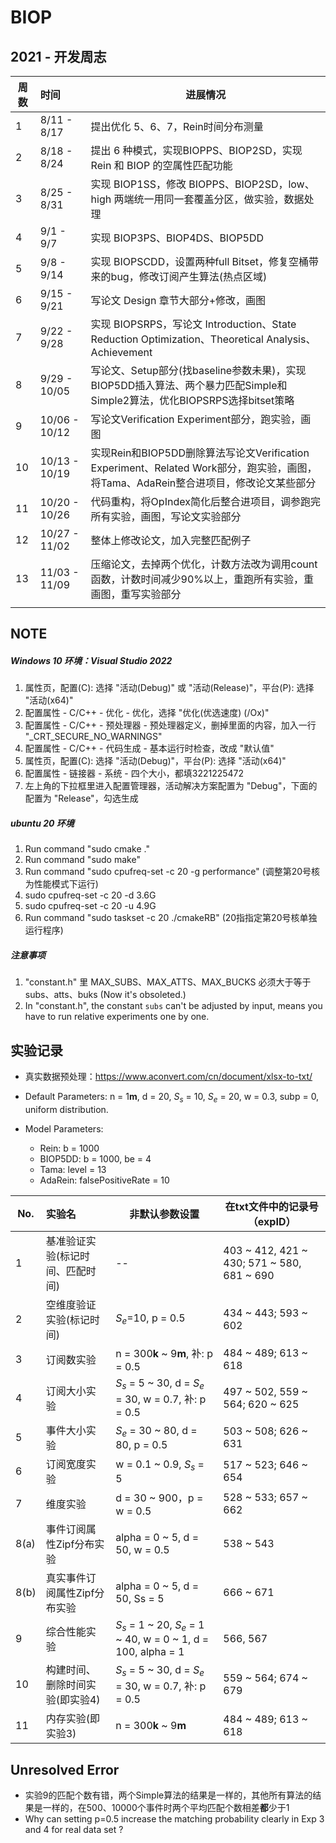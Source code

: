 # BIOP

## 2021 - 开发周志

| 周数 | 时间          | 进展情况                                                     |
| ---- | :------------ | ------------------------------------------------------------ |
| 1    | 8/11 - 8/17   | 提出优化 5、6、7，Rein时间分布测量                           |
| 2    | 8/18 - 8/24   | 提出 6 种模式，实现BIOPPS、BIOP2SD，实现 Rein 和 BIOP 的空属性匹配功能 |
| 3    | 8/25 - 8/31   | 实现 BIOP1SS，修改 BIOPPS、BIOP2SD，low、high 两端统一用同一套覆盖分区，做实验，数据处理 |
| 4    | 9/1 - 9/7     | 实现 BIOP3PS、BIOP4DS、BIOP5DD                               |
| 5    | 9/8 - 9/14    | 实现 BIOPSCDD，设置两种full Bitset，修复空桶带来的bug，修改订阅产生算法(热点区域) |
| 6    | 9/15 - 9/21   | 写论文 Design 章节大部分+修改，画图                          |
| 7    | 9/22 - 9/28   | 实现 BIOPSRPS，写论文 Introduction、State Reduction Optimization、Theoretical Analysis、Achievement |
| 8    | 9/29 - 10/05  | 写论文、Setup部分(找baseline参数未果)，实现BIOP5DD插入算法、两个暴力匹配Simple和Simple2算法，优化BIOPSRPS选择bitset策略 |
| 9    | 10/06 - 10/12 | 写论文Verification Experiment部分，跑实验，画图              |
| 10   | 10/13 - 10/19 | 实现Rein和BIOP5DD删除算法写论文Verification Experiment、Related Work部分，跑实验，画图，将Tama、AdaRein整合进项目，修改论文某些部分 |
| 11   | 10/20 - 10/26 | 代码重构，将OpIndex简化后整合进项目，调参跑完所有实验，画图，写论文实验部分  |
| 12   | 10/27 - 11/02 | 整体上修改论文，加入完整匹配例子  |
| 13   | 11/03 - 11/09 | 压缩论文，去掉两个优化，计数方法改为调用count函数，计数时间减少90%以上，重跑所有实验，重画图，重写实验部分  |
||||

## NOTE

##### Windows 10 环境：Visual Studio 2022

1. 属性页，配置(C): 选择 "活动(Debug)" 或 "活动(Release)"，平台(P): 选择 "活动(x64)"
2. 配置属性 - C/C++ - 优化 - 优化，选择 "优化(优选速度) (/Ox)"
3. 配置属性 - C/C++ - 预处理器 - 预处理器定义，删掉里面的内容，加入一行 "_CRT_SECURE_NO_WARNINGS"
4. 配置属性 - C/C++ - 代码生成 - 基本运行时检查，改成 "默认值"
5. 属性页，配置(C): 选择 "活动(Debug)"，平台(P): 选择 "活动(x64)"
6. 配置属性 - 链接器 - 系统 - 四个大小，都填3221225472
7. 左上角的下拉框里进入配置管理器，活动解决方案配置为 "Debug"，下面的配置为 "Release"，勾选生成

##### ubuntu 20 环境
1. Run command "sudo cmake ."
2. Run command "sudo make"
3. Run command "sudo cpufreq-set -c 20 -g performance" (调整第20号核为性能模式下运行)
4. sudo cpufreq-set -c 20 -d 3.6G
5. sudo cpufreq-set -c 20 -u 4.9G
6. Run command "sudo taskset -c 20 ./cmakeRB" (20指指定第20号核单独运行程序)

##### 注意事项
1. "constant.h" 里 MAX_SUBS、MAX_ATTS、MAX_BUCKS 必须大于等于 subs、atts、buks (Now it's obsoleted.)
2. In "constant.h", the constant `subs` can't be adjusted by input, means you have to run relative experiments one by one.

## 实验记录
* 真实数据预处理：https://www.aconvert.com/cn/document/xlsx-to-txt/

* Default Parameters: n = 1**m**, d = 20, $S_s$ = 10, $S_e$ = 20, w = 0.3, subp = 0, uniform distribution.
* Model Parameters: 
  * Rein: b = 1000
  * BIOP5DD: b = 1000, be = 4
  * Tama: level = 13
  * AdaRein: falsePositiveRate = 10

| No. | 实验名| 非默认参数设置         | 在txt文件中的记录号（expID）                                                     |
| ---- | :-------|----- | ---------------- |
|1|基准验证实验(标记时间、匹配时间)|--|403 ~ 412, 421 ~ 430; 571 ~ 580, 681 ~ 690|
|2|空维度验证实验(标记时间)|$S_e$=10, p = 0.5|434 ~ 443; 593 ~ 602|
|3|订阅数实验  | n = 300**k** ~ 9**m**, 补: p = 0.5 | 484 ~ 489; 613 ~ 618|
|4|订阅大小实验 | $S_s$ = 5 ~ 30, d = $S_e$ = 30, w = 0.7, 补: p = 0.5 |497 ~ 502, 559 ~ 564; 620 ~ 625|
|5|事件大小实验 |$S_e$ = 30 ~ 80, d = 80, p = 0.5 | 503 ~ 508; 626 ~ 631|
|6|订阅宽度实验 |w = 0.1 ~ 0.9, $S_s$ = 5| 517 ~ 523; 646 ~ 654|
|7|维度实验| d = 30 ~ 900，p = w = 0.5 | 528 ~ 533; 657 ~ 662 |
|8(a)|事件订阅属性Zipf分布实验|alpha = 0 ~ 5, d = 50, w = 0.5| 538 ~ 543|
|8(b)|真实事件订阅属性Zipf分布实验|alpha = 0 ~ 5, d = 50, Ss = 5| 666 ~ 671|
|9|综合性能实验|$S_s$ = 1 ~ 20, $S_e$ = 1 ~ 40, w = 0 ~ 1, d = 100, alpha = 1|566, 567|
|10|构建时间、删除时间实验(即实验4)| $S_s$ = 5 ~ 30, d = $S_e$ = 30, w = 0.7, 补: p = 0.5  |559 ~ 564; 674 ~ 679|
|11|内存实验(即实验3)|n = 300**k** ~ 9**m**|484 ~ 489; 613 ~ 618|

## Unresolved Error

* 实验9的匹配个数有错，两个Simple算法的结果是一样的，其他所有算法的结果是一样的，在500、10000个事件时两个平均匹配个数相差**都**少于1
* Why can setting p=0.5 increase the matching probability clearly in Exp 3 and 4 for real data set ?

